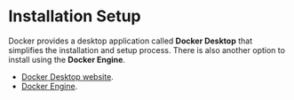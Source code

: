 # Installation Setup

Docker provides a desktop application called **Docker Desktop** that simplifies the installation and setup process. There is also another option to install using the **Docker Engine**.

- [Docker Desktop website](https://www.docker.com/products/docker-desktop).
- [Docker Engine](https://docs.docker.com/engine/install/).
